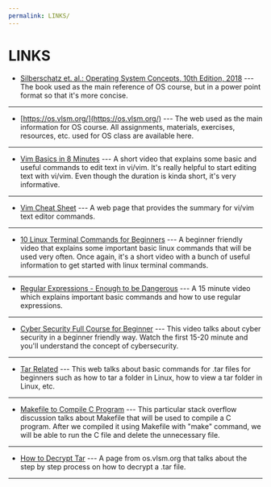 ```yaml
---
permalink: LINKS/
---
```


# LINKS

* [Silberschatz et. al.: Operating System Concepts, 10th Edition, 2018](https://www.os-book.com/OS10/slide-dir/) --- 
The book used as the main reference of OS course, but in a power point format so that it's more concise.
<hr>

* [https://os.vlsm.org/](https://os.vlsm.org/) --- 
The web used as the main information for OS course. 
All assignments, materials, exercises, resources, etc. used for OS class are available here.
<hr>

* [Vim Basics in 8 Minutes](https://www.youtube.com/watch?v=ggSyF1SVFr4) --- 
A short video that explains some basic and useful commands to edit text in vi/vim. 
It's really helpful to start editing text with vi/vim. 
Even though the duration is kinda short, it's very informative.
<hr>

* [Vim Cheat Sheet](https://vim.rtorr.com/) ---
A web page that provides the summary for vi/vim text editor commands.
<hr>

* [10 Linux Terminal Commands for Beginners](https://www.youtube.com/watch?v=CpTfQ-q6MPU) --- 
A beginner friendly video that explains some important basic linux commands that will be used very often.
Once again, it's a short video with a bunch of useful information to get started with linux terminal commands.
<hr>

* [Regular Expressions - Enough to be Dangerous](https://youtu.be/bgBWp9EIlMM) --- 
A 15 minute video which explains important basic commands and how to use regular expressions.
<hr>

* [Cyber Security Full Course for Beginner](https://youtu.be/U_P23SqJaDc) --- 
This video talks about cyber security in a beginner friendly way. 
Watch the first 15-20 minute and you'll understand the concept of cybersecurity.
<hr>

* [Tar Related](https://linuxhint.com/tar-folder-linux/) --- 
This web talks about basic commands for .tar files for beginners such as how to tar a folder in Linux, how to view a tar folder in Linux, etc.
<hr>

* [Makefile to Compile C Program](https://stackoverflow.com/questions/21548464/how-to-write-a-makefile-to-compile-a-simple-c-program) --- 
This particular stack overflow discussion talks about Makefile that will be used to compile a C program.
After we compiled it using Makefile with "make" command, we will be able to run the C file and delete the unnecessary file.
<hr>

* [How to Decrypt Tar](https://osp4diss.vlsm.org/W04-03.html) --- 
A page from os.vlsm.org that talks about the step by step process on how to decrypt a .tar file.
<hr>
